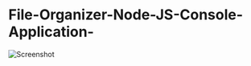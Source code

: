 # File-Organizer-Node-JS-Console-Application-
![Screenshot](https://github.com/impankajrai/ECommarce-MERN-Application/blob/8d25044a65cb76b6c3c09779d57c318c06f5543f/project-node-js%20(1).gif)
